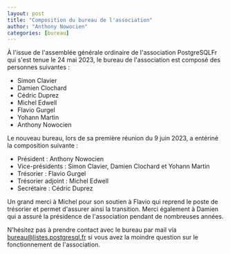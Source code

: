 ```yaml
---
layout: post
title: "Composition du bureau de l'association"
author: "Anthony Nowocien"
categories: [bureau]
---
```


À l'issue de l'assemblée générale ordinaire de l'association PostgreSQLFr qui s'est tenue le 24 mai 2023, le bureau de l'association est composé des personnes suivantes :

* Simon Clavier
* Damien Clochard
* Cédric Duprez
* Michel Edwell
* Flavio Gurgel
* Yohann Martin
* Anthony Nowocien

Le nouveau bureau, lors de sa première réunion du 9 juin 2023, a entériné la composition suivante :

* Président : Anthony Nowocien
* Vice-présidents : Simon Clavier, Damien Clochard et Yohann Martin
* Trésorier : Flavio Gurgel
* Trésorier adjoint : Michel Edwell
* Secrétaire : Cédric Duprez

Un grand merci à Michel pour son soutien à Flavio qui reprend le poste de trésorier et permet d'assurer ainsi la transition. Merci également à Damien qui a assuré la présidence de l'association pendant de nombreuses années.

N'hésitez pas à prendre contact avec le bureau par mail via bureau@listes.postgresql.fr si vous avez la moindre question sur le fonctionnement de l'association.
